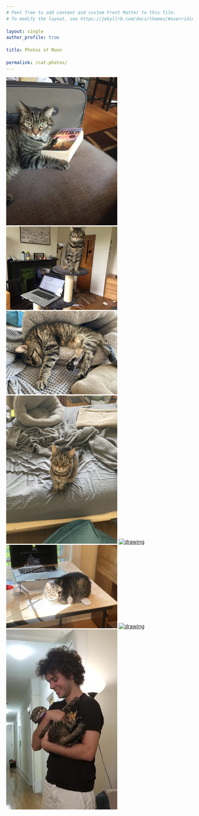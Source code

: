 ```yaml
---
# Feel free to add content and custom Front Matter to this file.
# To modify the layout, see https://jekyllrb.com/docs/themes/#overriding-theme-defaults

layout: single
author_profile: true

title: Photos of Muon

permalink: /cat-photos/
---
```


<a href="/assets/images/muon/IMG_2153.JPG"><img src="/assets/images/muon/IMG_2153.JPG" alt="drawing" width="300"/></a>
<a href="/assets/images/muon/IMG_5209.JPG"><img src="/assets/images/muon/IMG_5209.JPG" alt="drawing" width="300"/></a>
<a href="/assets/images/muon/IMG_5248.JPG"><img src="/assets/images/muon/IMG_5248.JPG" alt="drawing" width="300"/></a>
<a href="/assets/images/muon/IMG_5412.JPG"><img src="/assets/images/muon/IMG_5412.JPG" alt="drawing" width="300"/></a>
<a href="/assets/images/muon/IMG_5563.JPG"><img src="/assets/images/muon/IMG_5563.JPG" alt="drawing" width="300"/></a>
<a href="/assets/images/muon/IMG_6073.JPG"><img src="/assets/images/muon/IMG_6073.JPG" alt="drawing" width="300"/></a>
<a href="/assets/images/muon/IMG_6649.JPG"><img src="/assets/images/muon/IMG_6649.JPG" alt="drawing" width="300"/></a>
<a href="/assets/images/muon/img205.JPeG"><img src="/assets/images/muon/img205.JPeG" alt="drawing" width="300"/></a>







